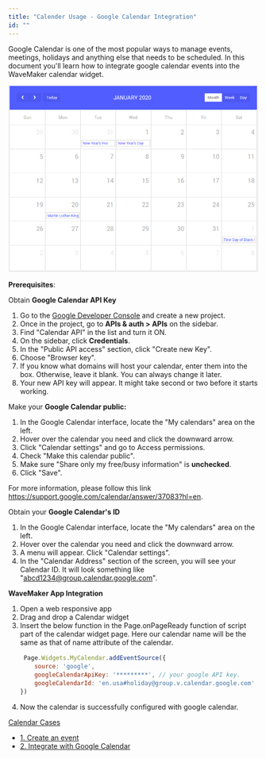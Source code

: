 ```yaml
---
title: "Calender Usage - Google Calendar Integration"
id: ""
---
```


Google Calendar is one of the most popular ways to manage events, meetings, holidays and anything else that needs to be scheduled. In this document you'll learn how to integrate google calendar events into the WaveMaker calendar widget.

[![](/learn/assets/google_calendar.png)](/learn/assets/google_calendar.png)

**Prerequisites**:

Obtain **Google Calendar API Key**

1. Go to the [Google Developer Console](https://console.developers.google.com/) and create a new project.
2. Once in the project, go to **APIs & auth > APIs** on the sidebar.
3. Find "Calendar API" in the list and turn it ON.
4. On the sidebar, click **Credentials**.
5. In the "Public API access" section, click "Create new Key".
6. Choose "Browser key".
7. If you know what domains will host your calendar, enter them into the box. Otherwise, leave it blank. You can always change it later.
8. Your new API key will appear. It might take second or two before it starts working.

Make your **Google Calendar public:**

1. In the Google Calendar interface, locate the "My calendars" area on the left.
2. Hover over the calendar you need and click the downward arrow.
3. Click "Calendar settings" and go to Access permissions.
4. Check "Make this calendar public".
5. Make sure "Share only my free/busy information" is **unchecked**.
6. Click "Save".

  For more information, please follow this link https://support.google.com/calendar/answer/37083?hl=en.

Obtain your **Google Calendar's ID**

1. In the Google Calendar interface, locate the "My calendars" area on the left.
2. Hover over the calendar you need and click the downward arrow.
3. A menu will appear. Click "Calendar settings".
4. In the "Calendar Address" section of the screen, you will see your Calendar ID. It will look something like "abcd1234@group.calendar.google.com".

**WaveMaker App Integration**

1. Open a web responsive app
2. Drag and drop a Calendar widget
3. Insert the below function in the Page.onPageReady function of script part of the calendar widget page. Here our calendar name will be the same as that of name attribute of the calendar.
    ```javascript
     Page.Widgets.MyCalendar.addEventSource({
        source: 'google',
        googleCalendarApiKey: '*********', // your google API key.
        googleCalendarId: 'en.usa#holiday@group.v.calendar.google.com' // Your google calendar Id. 
    })
    ```  
4. Now the calendar is successfully configured with google calendar.

[Calendar Cases](/learn/app-development/widgets/form-widgets/calendar/#use-cases)

- [1\. Create an event](/learn/how-tos/calendar-usage-create-event/)
- [2\. Integrate with Google Calendar](/learn/how-tos/calender-usage-google-calendar-integration/)
